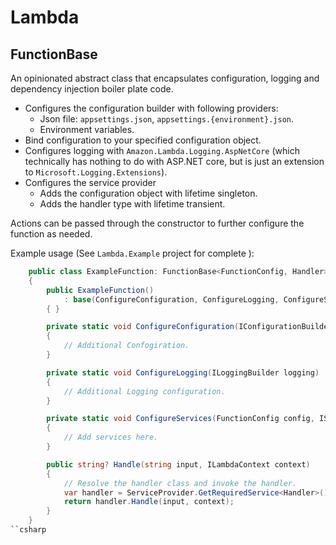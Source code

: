 # Lambda

## FunctionBase

An opinionated abstract class that encapsulates configuration, logging and
dependency injection boiler plate code.

- Configures the configuration builder with following providers:
  - Json file: `appsettings.json`, `appsettings.{environment}.json`.
  - Environment variables.
- Bind configuration to your specified configuration object.
- Configures logging with `Amazon.Lambda.Logging.AspNetCore` (which technically
  has nothing to do with ASP.NET core, but is just an extension to
  `Microsoft.Logging.Extensions`).
- Configures the service provider
  - Adds the configuration object with lifetime singleton.
  - Adds the handler type with lifetime transient.

Actions can be passed through the constructor to further configure the function
as needed.

Example usage (See `Lambda.Example` project for complete ):

```csharp
    public class ExampleFunction: FunctionBase<FunctionConfig, Handler>
    {
        public ExampleFunction() 
            : base(ConfigureConfiguration, ConfigureLogging, ConfigureServices)
        { }

        private static void ConfigureConfiguration(IConfigurationBuilder configuration)
        {
            // Additional Confogiration. 
        }

        private static void ConfigureLogging(ILoggingBuilder logging)
        {
            // Additional Logging configuration. 
        }

        private static void ConfigureServices(FunctionConfig config, IServiceCollection services)
        {
            // Add services here.
        }

        public string? Handle(string input, ILambdaContext context)
        {
            // Resolve the handler class and invoke the handler.
            var handler = ServiceProvider.GetRequiredService<Handler>();
            return handler.Handle(input, context);
        }
    }
``csharp
